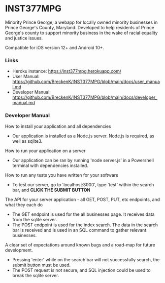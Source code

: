 # INST377MPG

Minority Prince George, a webapp for locally owned minority businesses in Prince George's County, Maryland. Developed to help residents of Prince George's county to support minority business in the wake of racial equality and justice issues.

Compatible for iOS version 12+ and Android 10+.

### Links
* Heroku instance: https://inst377mpg.herokuapp.com/
* User Manual: https://github.com/BreckenK/INST377MPG/blob/main/docs/user_manual.md
* Developer Manual: https://github.com/BreckenK/INST377MPG/blob/main/docs/developer_manual.md

### Developer Manual
How to install your application and all dependencies
- Our application is installed as a Node.js server. Node.js is required, as well as sqlite3. 

How to run your application on a server
- Our application can be ran by running 'node server.js' in a Powershell terminal with dependencies installed. 

How to run any tests you have written for your software
- To test our server, go to 'localhost:3000', type 'test' within the search bar, and **CLICK THE SUBMIT BUTTON**

The API for your server application - all GET, POST, PUT, etc endpoints, and what they each do
- The GET endpoint is used for the all businesses page. It receives data from the sqlite server.
- The POST endpoint is used for the index search. The data in the search bar is received and is used in an SQL command to gather relevant businesses.


A clear set of expectations around known bugs and a road-map for future development.
- Pressing 'enter' while on the search bar will not successfully search, the submit button must be used. 
- The POST request is not secure, and SQL injection could be used to break the sqlite server. 
